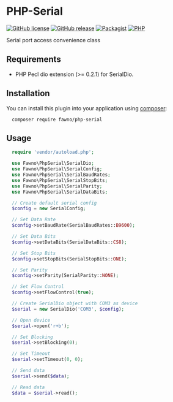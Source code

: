 # PHP-Serial

[![GitHub license](https://img.shields.io/github/license/fawno/PHP-Serial)](https://github.com/fawno/PHP-serial/blob/master/LICENSE)
[![GitHub release](https://img.shields.io/github/release/fawno/PHP-Serial)](https://github.com/fawno/PHP-serial/releases)
[![Packagist](https://img.shields.io/packagist/v/fawno/php-serial)](https://packagist.org/packages/fawno/php-serial)
[![PHP](https://img.shields.io/packagist/php-v/fawno/php-serial)](https://php.net)

Serial port access convenience class

## Requirements
- PHP Pecl dio extension (>= 0.2.1) for SerialDio.

## Installation

You can install this plugin into your application using
[composer](https://getcomposer.org):

```
  composer require fawno/php-serial
```

## Usage

```php
  require 'vendor/autoload.php';

  use Fawno\PhpSerial\SerialDio;
  use Fawno\PhpSerial\SerialConfig;
  use Fawno\PhpSerial\SerialBaudRates;
  use Fawno\PhpSerial\SerialStopBits;
  use Fawno\PhpSerial\SerialParity;
  use Fawno\PhpSerial\SerialDataBits;

  // Create default serial config
  $config = new SerialConfig;

  // Set Data Rate
  $config->setBaudRate(SerialBaudRates::B9600);

  // Set Data Bits
  $config->setDataBits(SerialDataBits::CS8);

  // Set Stop Bits
  $config->setStopBits(SerialStopBits::ONE);

  // Set Parity
  $config->setParity(SerialParity::NONE);

  // Set Flow Control
  $config->setFlowControl(true);

  // Create SerialDio object with COM3 as device
  $serial = new SerialDio('COM3', $config);

  // Open device
  $serial->open('r+b');

  // Set Blocking
  $serial->setBlocking(0);

  // Set Timeout
  $serial->setTimeout(0, 0);

  // Send data
  $serial->send($data);

  // Read data
  $data = $serial->read();
```
